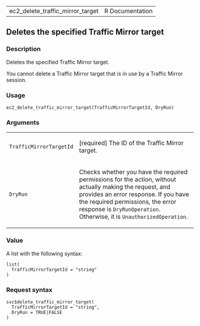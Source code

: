 <table style="width: 100%;">
<tbody>
<tr class="odd">
<td>ec2_delete_traffic_mirror_target</td>
<td style="text-align: right;">R Documentation</td>
</tr>
</tbody>
</table>

## Deletes the specified Traffic Mirror target

### Description

Deletes the specified Traffic Mirror target.

You cannot delete a Traffic Mirror target that is in use by a Traffic
Mirror session.

### Usage

    ec2_delete_traffic_mirror_target(TrafficMirrorTargetId, DryRun)

### Arguments

<table>
<colgroup>
<col style="width: 35%" />
<col style="width: 65%" />
</colgroup>
<tbody>
<tr class="odd">
<td><code
id="ec2_delete_traffic_mirror_target_:_TrafficMirrorTargetId">TrafficMirrorTargetId</code></td>
<td><p>[required] The ID of the Traffic Mirror target.</p></td>
</tr>
<tr class="even">
<td><code
id="ec2_delete_traffic_mirror_target_:_DryRun">DryRun</code></td>
<td><p>Checks whether you have the required permissions for the action,
without actually making the request, and provides an error response. If
you have the required permissions, the error response is
<code>DryRunOperation</code>. Otherwise, it is
<code>UnauthorizedOperation</code>.</p></td>
</tr>
</tbody>
</table>

### Value

A list with the following syntax:

    list(
      TrafficMirrorTargetId = "string"
    )

### Request syntax

    svc$delete_traffic_mirror_target(
      TrafficMirrorTargetId = "string",
      DryRun = TRUE|FALSE
    )
